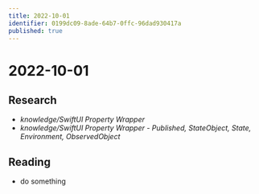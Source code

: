 ```yaml
---
title: 2022-10-01
identifier: 0199dc09-8ade-64b7-0ffc-96dad930417a
published: true
---
```


# 2022-10-01

## Research

* *knowledge/SwiftUI Property Wrapper*
* *knowledge/SwiftUI Property Wrapper - Published, StateObject, State, Environment, ObservedObject*

## Reading

* do something
